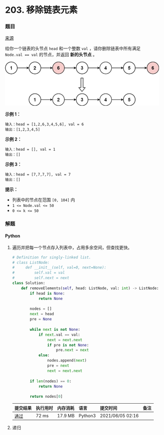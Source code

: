 # 203. 移除链表元素
### 题目

[来源](https://leetcode-cn.com/problems/remove-linked-list-elements)

给你一个链表的头节点 `head` 和一个整数 `val` ，请你删除链表中所有满足 `Node.val == val` 的节点，并返回 **新的头节点** 。

![img](images/normal-0203-remove-linked-list-elements.jpg)

**示例 1：**

```
输入：head = [1,2,6,3,4,5,6], val = 6
输出：[1,2,3,4,5]
```

**示例 2：**

```
输入：head = [], val = 1
输出：[]
```

**示例 3：**

```
输入：head = [7,7,7,7], val = 7
输出：[]
```

**提示：**

- 列表中的节点在范围 `[0, 104]` 内
- `1 <= Node.val <= 50`
- `0 <= k <= 50`

### 解题

#### Python

1. 遍历并把每一个节点存入列表中，占用多余空间，但查找更快。

   ```python
   # Definition for singly-linked list.
   # class ListNode:
   #     def __init__(self, val=0, next=None):
   #         self.val = val
   #         self.next = next
   class Solution:
       def removeElements(self, head: ListNode, val: int) -> ListNode:
           if head is None:
               return None
   
           nodes = []
           next = head
           pre = None
   
           while next is not None:
               if next.val == val:
                   next = next.next
                   if pre is not None:
                       pre.next = next
               else:
                   nodes.append(next)
                   pre = next
                   next = next.next
           
           if len(nodes) == 0:
               return None
           
           return nodes[0]
   ```

   | 提交结果                                                     | 执行用时 | 内存消耗 | 语言    | 提交时间         | 备注 |
   | :----------------------------------------------------------- | :------- | :------- | :------ | :--------------- | :--- |
   | [通过](https://leetcode-cn.com/submissions/detail/184100312/) | 72 ms    | 17.9 MB  | Python3 | 2021/06/05 02:16 |      |

2. 递归